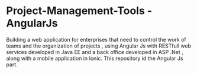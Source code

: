 # Project-Management-Tools - AngularJs
Building a web application for enterprises that need to control the work of teams and the organization of projects , using Angular Js with RESTfull web services developed in Java EE and a back office developed in ASP .Net , along with a mobile application in Ionic. This repository id the Angular Js part.
